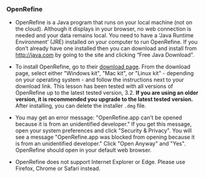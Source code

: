 ### OpenRefine

* OpenRefine is a Java program that runs on your local machine (not on the cloud). Although it displays in your browser, no web 
connection is needed and your data remains local. You need to have a ‘Java Runtime Environment’ (JRE) installed on your computer to run 
OpenRefine. If you don’t already have one installed then you can download and install from http://java.com by going to the site and 
clicking “Free Java Download”.

* To install OpenRefine, go to their [download page](http://openrefine.org/download.html). From the download page, select either "Windows 
kit", "Mac kit", or "Linux kit" - depending on your operating system - and follow the instructions next to your download link. This 
lesson has been tested with all versions of OpenRefine up to the latest tested version, 3.2. **If you are using an older version, it is 
recommended you upgrade to the latest tested version.** After installing, you can delete the installer `.dmg` file. 

* You may get an error message: "OpenRefine.app can't be opened because it is from an unidentified developer." If you get this message, 
open your system preferences and click "Security & Privacy". You will see a message "OpenRefine.app was blocked from opening because it
is from an unidentified developer." Click "Open Anyway" and "Yes". OpenRefine should open in your default web browser. 

* OpenRefine does not support Internet Explorer or Edge. Please use Firefox, Chrome or Safari instead.
